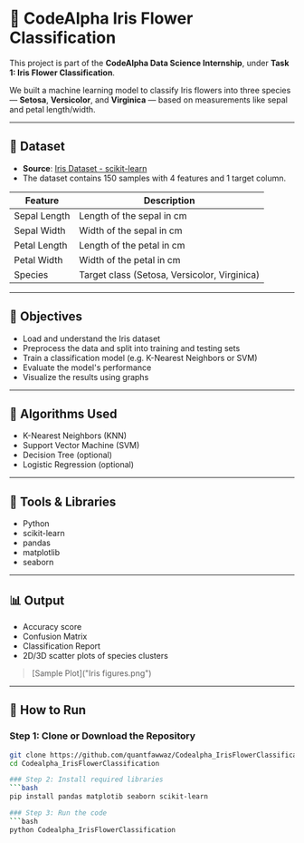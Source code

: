 # 🌸 CodeAlpha Iris Flower Classification

This project is part of the **CodeAlpha Data Science Internship**, under **Task 1: Iris Flower Classification**.

We built a machine learning model to classify Iris flowers into three species — **Setosa**, **Versicolor**, and **Virginica** — based on measurements like sepal and petal length/width.

---

## 📁 Dataset

- **Source**: [Iris Dataset - scikit-learn](https://scikit-learn.org/stable/auto_examples/datasets/plot_iris_dataset.html)
- The dataset contains 150 samples with 4 features and 1 target column.

| Feature | Description |
|--------|-------------|
| Sepal Length | Length of the sepal in cm |
| Sepal Width  | Width of the sepal in cm  |
| Petal Length | Length of the petal in cm |
| Petal Width  | Width of the petal in cm  |
| Species      | Target class (Setosa, Versicolor, Virginica) |

---

## 🎯 Objectives

- Load and understand the Iris dataset
- Preprocess the data and split into training and testing sets
- Train a classification model (e.g. K-Nearest Neighbors or SVM)
- Evaluate the model's performance
- Visualize the results using graphs

---

## 🧪 Algorithms Used

- K-Nearest Neighbors (KNN)
- Support Vector Machine (SVM)
- Decision Tree (optional)
- Logistic Regression (optional)

---

## 🧰 Tools & Libraries

- Python
- scikit-learn
- pandas
- matplotlib
- seaborn

---

## 📊 Output

- Accuracy score
- Confusion Matrix
- Classification Report
- 2D/3D scatter plots of species clusters

> [Sample Plot]("Iris figures.png")

---

## 📝 How to Run

### Step 1: Clone or Download the Repository
```bash
git clone https://github.com/quantfawwaz/Codealpha_IrisFlowerClassification.git
cd Codealpha_IrisFlowerClassification

### Step 2: Install required libraries
```bash
pip install pandas matplotib seaborn scikit-learn

### Step 3: Run the code
```bash
python Codealpha_IrisFlowerClassification



